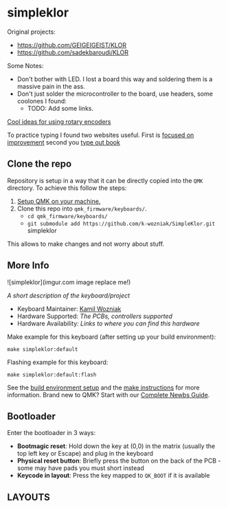 # simpleklor

Original projects:

- https://github.com/GEIGEIGEIST/KLOR
- https://github.com/sadekbaroudi/KLOR

Some Notes:

- Don't bother with LED. I lost a board this way and soldering them is a massive pain in the ass.
- Don't just solder the microcontroller to the board, use headers, some coolones I found:
    - TODO: Add some links.

[Cool ideas for using rotary encoders](https://docs.splitkb.com/hc/en-us/articles/360010513760-How-can-I-use-a-rotary-encoder)

To practice typing I found two websites useful. First is [focused on improvement](https://www.keybr.com/) second you [type out book](https://www.typelit.io/)

## Clone the repo

Repository is setup in a way that it can be directly copied into the `QMK` directory. To achieve this follow the steps:

1. [Setup QMK on your machine.](https://docs.qmk.fm/newbs_getting_started)
2. Clone this repo into `qmk_firmware/keyboards/`.
    - `cd qmk_firmware/keyboards/`
    - `git submodule add https://github.com/k-wozniak/SimpleKlor.git` simpleklor

This allows to make changes and not worry about stuff.

## More Info

![simpleklor](imgur.com image replace me!)

*A short description of the keyboard/project*

* Keyboard Maintainer: [Kamil Wozniak](https://github.com/k-wozniak)
* Hardware Supported: *The PCBs, controllers supported*
* Hardware Availability: *Links to where you can find this hardware*

Make example for this keyboard (after setting up your build environment):

    make simpleklor:default

Flashing example for this keyboard:

    make simpleklor:default:flash

See the [build environment setup](https://docs.qmk.fm/#/getting_started_build_tools) and the [make instructions](https://docs.qmk.fm/#/getting_started_make_guide) for more information. Brand new to QMK? Start with our [Complete Newbs Guide](https://docs.qmk.fm/#/newbs).

## Bootloader

Enter the bootloader in 3 ways:

* **Bootmagic reset**: Hold down the key at (0,0) in the matrix (usually the top left key or Escape) and plug in the keyboard
* **Physical reset button**: Briefly press the button on the back of the PCB - some may have pads you must short instead
* **Keycode in layout**: Press the key mapped to `QK_BOOT` if it is available


## LAYOUTS
